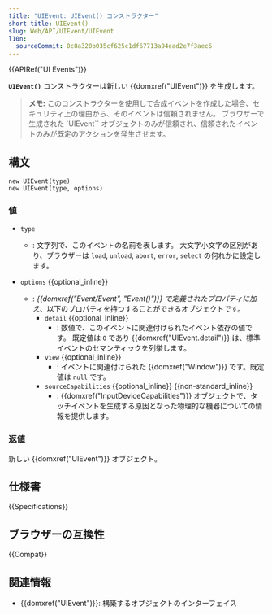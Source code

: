 ```yaml
---
title: "UIEvent: UIEvent() コンストラクター"
short-title: UIEvent()
slug: Web/API/UIEvent/UIEvent
l10n:
  sourceCommit: 0c8a320b035cf625c1df67713a94ead2e7f3aec6
---
```


{{APIRef("UI Events")}}

**`UIEvent()`** コンストラクターは新しい {{domxref("UIEvent")}} を生成します。

> **メモ:** このコンストラクターを使用して合成イベントを作成した場合、セキュリティ上の理由から、そのイベントは信頼されません。
> ブラウザーで生成された `UIEvent`` オブジェクトのみが信頼され、信頼されたイベントのみが既定のアクションを発生させます。

## 構文

```js-nolint
new UIEvent(type)
new UIEvent(type, options)
```

### 値

- `type`
  - : 文字列で、このイベントの名前を表します。
    大文字小文字の区別があり、ブラウザーは `load`, `unload`, `abort`, `error`, `select` の何れかに設定します。
- `options` {{optional_inline}}

  - : _{{domxref("Event/Event", "Event()")}} で定義されたプロパティに加え_、以下のプロパティを持つすることができるオブジェクトです。
    - `detail` {{optional_inline}}
      - : 数値で、このイベントに関連付けられたイベント依存の値です。
        既定値は `0` であり {{domxref("UIEvent.detail")}} は、標準イベントのセマンティックを列挙します。
    - `view` {{optional_inline}}
      - : イベントに関連付けられた {{domxref("Window")}} です。既定値は `null` です。
    - `sourceCapabilities` {{optional_inline}} {{non-standard_inline}}
      - : {{domxref("InputDeviceCapabilities")}} オブジェクトで、タッチイベントを生成する原因となった物理的な機器についての情報を提供します。

### 返値

新しい {{domxref("UIEvent")}} オブジェクト。

## 仕様書

{{Specifications}}

## ブラウザーの互換性

{{Compat}}

## 関連情報

- {{domxref("UIEvent")}}: 構築するオブジェクトのインターフェイス

